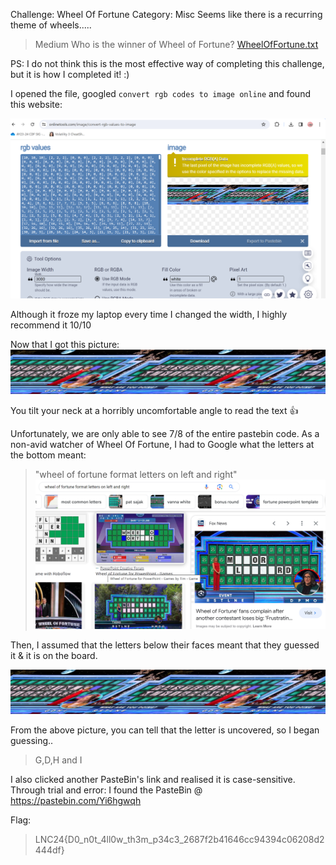 Challenge: Wheel Of Fortune
Category: Misc
Seems like there is a recurring theme of wheels.....

> Medium
> Who is the winner of Wheel of Fortune?
[WheelOfFortune.txt](./WheelOfFortune.txt)

PS: I do not think this is the most effective way of completing this challenge, but it is how I completed it! :)

I opened the file, googled `convert rgb codes to image online` and found this website:

![Wheel](wheel.png)

Although it froze my laptop every time I changed the width, I highly recommend it 10/10

Now that I got this picture:
![win](win.png)

You tilt your neck at a horribly uncomfortable angle to read the text 👍

Unfortunately, we are only able to see 7/8 of the entire pastebin code.
As a non-avid watcher of Wheel Of Fortune, I had to Google what the letters at the bottom meant:

> "wheel of fortune format letters on left and right"
![wof](wof.png)

Then, I assumed that the letters below their faces meant that they guessed it & it is on the board.

![win](win.png)

From the above picture, you can tell that the letter is uncovered, so I began guessing..
> G,D,H and I

I also clicked another PasteBin's link and realised it is case-sensitive.
Through trial and error:
I found the PasteBin @ https://pastebin.com/Yi6hgwqh

Flag:
> LNC24{D0_n0t_4ll0w_th3m_p34c3_2687f2b41646cc94394c06208d2444df}



